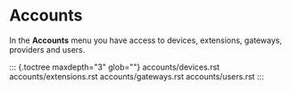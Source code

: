 # Accounts

In the **Accounts** menu you have access to devices, extensions,
gateways, providers and users.

::: {.toctree maxdepth="3" glob=""}
accounts/devices.rst accounts/extensions.rst accounts/gateways.rst
accounts/users.rst
:::
